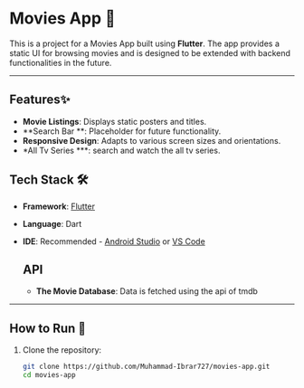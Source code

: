 # Movies App 🎥

This is a project for a Movies App built using **Flutter**. The app provides a static UI for browsing movies and is designed to be extended with backend functionalities in the future.

---

## Features✨
- **Movie Listings**: Displays static posters and titles.
- **Search Bar **: Placeholder for future functionality.
- **Responsive Design**: Adapts to various screen sizes and orientations.
- *All Tv Series ***: search and watch the all tv series.
  

## Tech Stack 🛠️
- **Framework**: [Flutter](https://flutter.dev/)  
- **Language**: Dart  
- **IDE**: Recommended - [Android Studio](https://developer.android.com/studio) or [VS Code](https://code.visualstudio.com/)

  ## API
  - **The Movie Database**: Data is fetched using the api of tmdb

---

## How to Run 🚀
1. Clone the repository:
   ```bash
   git clone https://github.com/Muhammad-Ibrar727/movies-app.git
   cd movies-app
